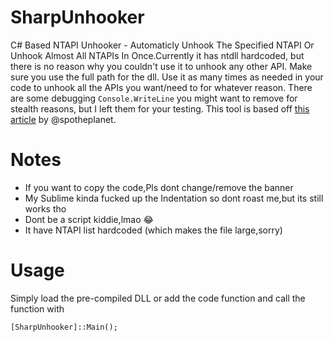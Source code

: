 # SharpUnhooker
C# Based NTAPI Unhooker - Automaticly Unhook The Specified NTAPI Or Unhook Almost All NTAPIs In Once.Currently it has ntdll hardcoded, but there is no reason why you couldn't use it to unhook any other API. Make sure you use the full path for the dll.
Use it as many times as needed in your code to unhook all the APIs you want/need to for whatever reason.
There are some debugging `Console.WriteLine` you might want to remove for stealth reasons, but I left them for your testing.
This tool is based off [this article](https://ired.team/offensive-security/defense-evasion/bypassing-cylance-and-other-avs-edrs-by-unhooking-windows-apis) by @spotheplanet.

# Notes
- If you want to copy the code,Pls dont change/remove the banner
- My Sublime kinda fucked up the Indentation so dont roast me,but its still works tho
- Dont be a script kiddie,lmao 😂
- It have NTAPI list hardcoded (which makes the file large,sorry)

# Usage
Simply load the pre-compiled DLL or add the code function and call the function with 
```
[SharpUnhooker]::Main();
```
